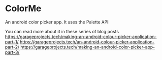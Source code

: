 # ColorMe
An android color picker app. It uses the Palette API

You can read more about it in these series of blog posts
https://garageprojects.tech/making-an-android-colour-picker-application-part-1/
https://garageprojects.tech/an-android-colour-picker-application-part-2/
https://garageprojects.tech/making-an-android-color-picker-app-part-3/

